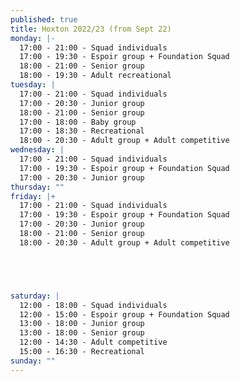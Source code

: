 ```yaml
---
published: true
title: Hoxton 2022/23 (from Sept 22)
monday: |-
  17:00 - 21:00 - Squad individuals
  17:00 - 19:30 - Espoir group + Foundation Squad
  18:00 - 21:00 - Senior group
  18:00 - 19:30 - Adult recreational
tuesday: |
  17:00 - 21:00 - Squad individuals
  17:00 - 20:30 - Junior group
  18:00 - 21:00 - Senior group
  17:00 - 18:00 - Baby group
  17:00 - 18:30 - Recreational
  18:00 - 20:30 - Adult group + Adult competitive
wednesday: |
  17:00 - 21:00 - Squad individuals
  17:00 - 19:30 - Espoir group + Foundation Squad
  17:00 - 20:30 - Junior group
thursday: ""
friday: |+
  17:00 - 21:00 - Squad individuals
  17:00 - 19:30 - Espoir group + Foundation Squad
  17:00 - 20:30 - Junior group
  18:00 - 21:00 - Senior group
  18:00 - 20:30 - Adult group + Adult competitive





saturday: |
  12:00 - 18:00 - Squad individuals
  12:00 - 15:00 - Espoir group + Foundation Squad
  13:00 - 18:00 - Junior group
  13:00 - 18:00 - Senior group
  12:00 - 14:30 - Adult competitive
  15:00 - 16:30 - Recreational
sunday: ""
---
```


